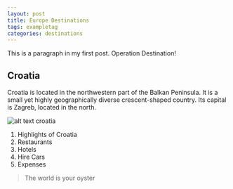 ```yaml
---
layout: post
title: Europe Destinations
tags: exampletag
categories: destinations
---
```


This is a paragraph in my first post.
Operation Destination!

## Croatia

Croatia is located in the northwestern part of the Balkan Peninsula. It is a small yet highly geographically diverse crescent-shaped country. Its capital is Zagreb, located in the north.

![alt text croatia](https://lp-cms-production.imgix.net/2019-06/GettyImages-174224876_high.jpg?auto=format&fit=crop&ixlib=react-8.6.4&h=450&w=310&q=50&dpr=2)

1. Highlights of Croatia 
2. Restaurants
3. Hotels
4. Hire Cars
5. Expenses

> The world is your oyster
